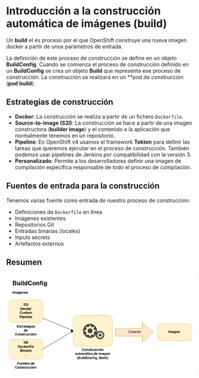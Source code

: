 # Introducción a la construcción automática de imágenes (build)

Un **build** el es proceso por el que OpenShift construye una nueva imagen docker a partir de unos parámetros de entrada.

La definición de este proceso de construcción se define en un objeto **BuildConfig**. Cuando se comienza el proceso de construcción definido en un **BuildConfig** se crea un objeto **Build** que representa ese proceso de construcción. La construcción se realizará en un **pod de construcción (**pod build**).

## Estrategias de construcción

* **Docker**: La construcción se realiza a partir de un fichero `Dockerfile`.
* **Source-to-image (S2I)**: La construcción se hace a partir de una imagen constructora (**builder image**) y el contenido e la aplicación que normalmente tenemos en un repositorio.
* **Pipeline**: En OpenShift v4 usamos el framework **Tekton** para definir las tareas que queremos ejecutar en el proceso de construcción. También podemos usar pipelines de Jenkins por compatibilidad con la versión 3.
* **Personalizado**: Permite a los desarrolladores definir una imagen de compilación específica responsable de todo el proceso de compilación.

## Fuentes de entrada para la construcción

Tenemos varias fuente como entrada de nuestro proceso de construcción:

* Definiciones de `Dockerfile` en línea 
* Imágenes existentes 
* Repositorios Git 
* Entradas binarias (locales) 
* Inputs secrets
* Artefactos externos 

## Resumen

![build](img/build.png)